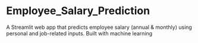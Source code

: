 # Employee_Salary_Prediction
A Streamlit web app that predicts employee salary (annual &amp; monthly) using personal and job-related inputs. Built with machine learning

